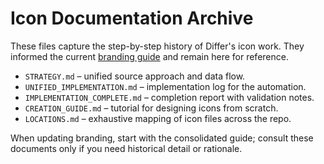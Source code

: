 # Icon Documentation Archive

These files capture the step-by-step history of Differ's icon work. They informed the current [branding guide](../../../../branding/icons.md) and remain here for reference.

- `STRATEGY.md` – unified source approach and data flow.
- `UNIFIED_IMPLEMENTATION.md` – implementation log for the automation.
- `IMPLEMENTATION_COMPLETE.md` – completion report with validation notes.
- `CREATION_GUIDE.md` – tutorial for designing icons from scratch.
- `LOCATIONS.md` – exhaustive mapping of icon files across the repo.

When updating branding, start with the consolidated guide; consult these documents only if you need historical detail or rationale.
